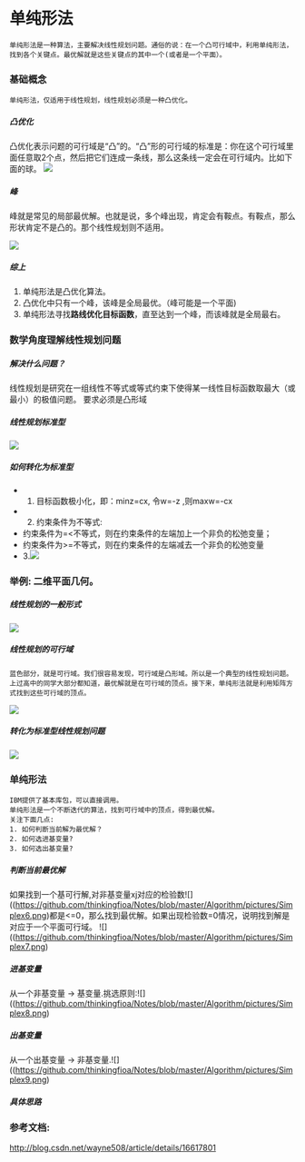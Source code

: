 # 单纯形法
```
单纯形法是一种算法，主要解决线性规划问题。通俗的说：在一个凸可行域中，利用单纯形法，找到各个关键点。最优解就是这些关键点的其中一个(或者是一个平面）。
```
### 基础概念
```
单纯形法，仅适用于线性规划，线性规划必须是一种凸优化。
```
##### 凸优化
凸优化表示问题的可行域是“凸”的。“凸”形的可行域的标准是：你在这个可行域里面任意取2个点，然后把它们连成一条线，那么这条线一定会在可行域内。比如下面的球。
![](https://pic4.zhimg.com/3121ab3881139a8fde91f0ded97c3a4b_b.jpg)

##### 峰
峰就是常见的局部最优解。也就是说，多个峰出现，肯定会有鞍点。有鞍点，那么形状肯定不是凸的。那个线性规划则不适用。

![](https://pic2.zhimg.com/5ac19b42be35fa31af829aad3d401f81_b.jpg)

##### 综上
1. 单纯形法是凸优化算法。
2. 凸优化中只有一个峰，该峰是全局最优。（峰可能是一个平面)
3. 单纯形法寻找**路线优化目标函数**，直至达到一个峰，而该峰就是全局最右。

### 数学角度理解线性规划问题
##### 解决什么问题？
线性规划是研究在一组线性不等式或等式约束下使得某一线性目标函数取最大（或最小）的极值问题。
要求必须是凸形域

##### 线性规划标准型
![](https://github.com/thinkingfioa/Notes/blob/master/Algorithm/pictures/simplex-1.png)

##### 如何转化为标准型
- 1. 目标函数极小化，即：minz=cx, 令w=-z ,则maxw=-cx
- 2. 约束条件为不等式:
 - 约束条件为=<不等式，则在约束条件的左端加上一个非负的松弛变量；
 - 约束条件为>=不等式，则在约束条件的左端减去一个非负的松弛变量
- 3.![](https://github.com/thinkingfioa/Notes/blob/master/Algorithm/pictures/simplex-2.png)

### 举例: 二维平面几何。
##### 线性规划的一般形式
![](https://github.com/thinkingfioa/Notes/blob/master/Algorithm/pictures/Simplex3.png)
##### 线性规划的可行域
```
蓝色部分，就是可行域。我们很容易发现，可行域是凸形域。所以是一个典型的线性规划问题。
上过高中的同学大部分都知道，最优解就是在可行域的顶点。接下来，单纯形法就是利用矩阵方式找到这些可行域的顶点。
```
![](https://github.com/thinkingfioa/Notes/blob/master/Algorithm/pictures/Simplex4.png)
##### 转化为标准型线性规划问题
![](https://github.com/thinkingfioa/Notes/blob/master/Algorithm/pictures/Simplex5.png)

### 单纯形法
```
IBM提供了基本库包，可以直接调用。
单纯形法是一个不断迭代的算法，找到可行域中的顶点，得到最优解。
关注下面几点:
1. 如何判断当前解为最优解？
2. 如何选进基变量?
3. 如何选出基变量?
```

##### 判断当前最优解
如果找到一个基可行解,对非基变量xj对应的检验数![]((https://github.com/thinkingfioa/Notes/blob/master/Algorithm/pictures/Simplex6.png)都是<=0，那么找到最优解。如果出现检验数=0情况，说明找到解是对应于一个平面可行域。
![]((https://github.com/thinkingfioa/Notes/blob/master/Algorithm/pictures/Simplex7.png)
##### 进基变量
从一个非基变量 -> 基变量.挑选原则:![]((https://github.com/thinkingfioa/Notes/blob/master/Algorithm/pictures/Simplex8.png)
##### 出基变量
从一个出基变量 -> 非基变量.![]((https://github.com/thinkingfioa/Notes/blob/master/Algorithm/pictures/Simplex9.png)

##### 具体思路

### 参考文档:
http://blog.csdn.net/wayne508/article/details/16617801